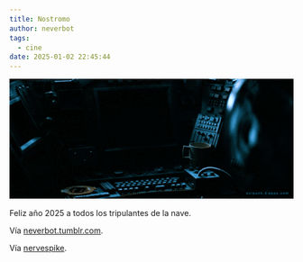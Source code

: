 ```yaml
---
title: Nostromo
author: neverbot
tags:
  - cine
date: 2025-01-02 22:45:44
---
```


![Nostromo](./nostromo/nostromo.webp)

Feliz año 2025 a todos los tripulantes de la nave.

Vía [neverbot.tumblr.com](https://neverbot.tumblr.com/post/184735641623).

Vía [nervespike](https://nervespike.tumblr.com/).
